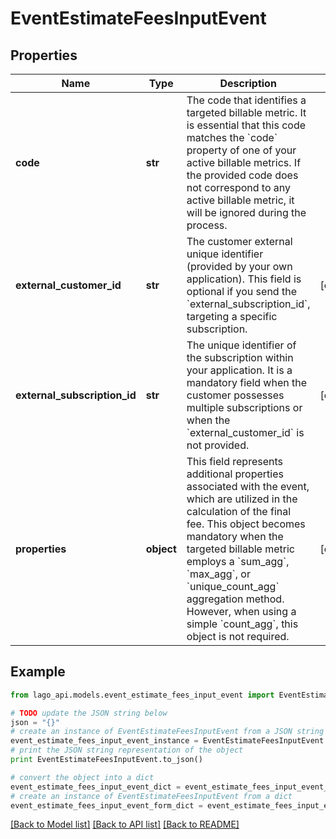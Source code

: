 # EventEstimateFeesInputEvent


## Properties

Name | Type | Description | Notes
------------ | ------------- | ------------- | -------------
**code** | **str** | The code that identifies a targeted billable metric. It is essential that this code matches the &#x60;code&#x60; property of one of your active billable metrics. If the provided code does not correspond to any active billable metric, it will be ignored during the process. | 
**external_customer_id** | **str** | The customer external unique identifier (provided by your own application). This field is optional if you send the &#x60;external_subscription_id&#x60;, targeting a specific subscription. | [optional] 
**external_subscription_id** | **str** | The unique identifier of the subscription within your application. It is a mandatory field when the customer possesses multiple subscriptions or when the &#x60;external_customer_id&#x60; is not provided. | [optional] 
**properties** | **object** | This field represents additional properties associated with the event, which are utilized in the calculation of the final fee. This object becomes mandatory when the targeted billable metric employs a &#x60;sum_agg&#x60;, &#x60;max_agg&#x60;, or &#x60;unique_count_agg&#x60; aggregation method. However, when using a simple &#x60;count_agg&#x60;, this object is not required. | [optional] 

## Example

```python
from lago_api.models.event_estimate_fees_input_event import EventEstimateFeesInputEvent

# TODO update the JSON string below
json = "{}"
# create an instance of EventEstimateFeesInputEvent from a JSON string
event_estimate_fees_input_event_instance = EventEstimateFeesInputEvent.from_json(json)
# print the JSON string representation of the object
print EventEstimateFeesInputEvent.to_json()

# convert the object into a dict
event_estimate_fees_input_event_dict = event_estimate_fees_input_event_instance.to_dict()
# create an instance of EventEstimateFeesInputEvent from a dict
event_estimate_fees_input_event_form_dict = event_estimate_fees_input_event.from_dict(event_estimate_fees_input_event_dict)
```
[[Back to Model list]](../README.md#documentation-for-models) [[Back to API list]](../README.md#documentation-for-api-endpoints) [[Back to README]](../README.md)


